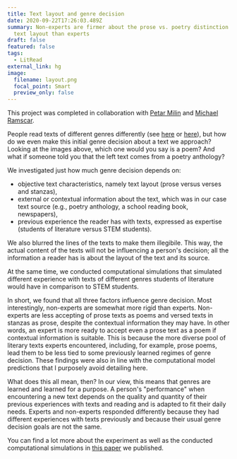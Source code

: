 ```yaml
---
title: Text layout and genre decision
date: 2020-09-22T17:26:03.489Z
summary: Non-experts are firmer about the prose vs. poetry distinction based on
  text layout than experts
draft: false
featured: false
tags:
  - LitRead
external_link: hg
image:
  filename: layout.png
  focal_point: Smart
  preview_only: false
---
```

This project was completed in collaboration with [Petar Milin](https://www.birmingham.ac.uk/staff/profiles/languages/milin-petar.aspx) and [Michael Ramscar](https://scholar.google.com/citations?hl=en&user=c-s96ooAAAAJ&view_op=list_works&sortby=pubdate).

People read texts of different genres differently (see [here](https://psycnet.apa.org/record/1995-39571-001) or [here](https://www.sciencedirect.com/science/article/abs/pii/S0304422X98000114)), but how do we even make this initial genre decision about a text we approach? Looking at the images above, which one would you say is a poem? And what if someone told you that the left text comes from a poetry anthology?

We investigated just how much genre decision depends on:

* objective text characteristics, namely text layout (prose versus verses and stanzas),
* external or contextual information about the text, which was in our case text source (e.g., poetry anthology, a school reading book, newspapers),
* previous experience the reader has with texts, expressed as expertise (students of literature versus STEM students).

We also blurred the lines of the texts to make them illegibile. This way, the actual content of the texts will not be influencing a person's decision; all the information a reader has is about the layout of the text and its source.

At the same time, we conducted computational simulations that simulated different experience with texts of different genres students of literature would have in comparison to STEM students.

In short, we found that all three factors influence genre decision. Most interestingly, non-experts are somewhat more rigid than experts. Non-experts are less accepting of prose texts as poems and versed texts in stanzas as prose, despite the contextual information they may have. In other words, an expert is more ready to accept even a prose text as a poem if contextual information is suitable. This is because the more diverse pool of literary texts experts encountered, including, for example, prose poems, lead them to be less tied to some previously learned regimes of genre decision. These findings were also in line with the computational model predictions that I purposely avoid detailing here.

What does this all mean, then? In our view, this means that genres are learned and learned for a purpose. A person's "performance" when encountering a new text depends on the quality and quantity of their previous experiences with texts and reading and is adapted to fit their daily needs. Experts and non-experts responded differently because they had different experiences with texts previously and because their usual genre decision goals are not the same.

You can find a lot more about the experiment as well as the conducted computational simulations in [this paper](https://benjamins.com/catalog/ssol.19020.mil) we published.